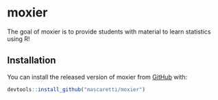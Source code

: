 
# moxier

<!-- badges: start -->
<!-- badges: end -->

The goal of moxier is to provide students with material to learn statistics using R!

## Installation

You can install the released version of moxier from [GitHub](https://github.com/) with:

``` r
devtools::install_github("mascaretti/moxier")
```
